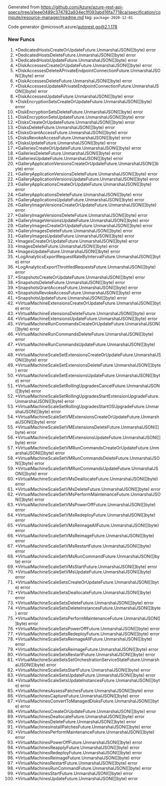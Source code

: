 Generated from https://github.com/Azure/azure-rest-api-specs/tree/a1eee0489c374782a934ec1f093abd16fa7718ca/specification/compute/resource-manager/readme.md tag: `package-2020-12-01`

Code generator @microsoft.azure/autorest.go@2.1.178


### New Funcs

1. *DedicatedHostsCreateOrUpdateFuture.UnmarshalJSON([]byte) error
1. *DedicatedHostsDeleteFuture.UnmarshalJSON([]byte) error
1. *DedicatedHostsUpdateFuture.UnmarshalJSON([]byte) error
1. *DiskAccessesCreateOrUpdateFuture.UnmarshalJSON([]byte) error
1. *DiskAccessesDeleteAPrivateEndpointConnectionFuture.UnmarshalJSON([]byte) error
1. *DiskAccessesDeleteFuture.UnmarshalJSON([]byte) error
1. *DiskAccessesUpdateAPrivateEndpointConnectionFuture.UnmarshalJSON([]byte) error
1. *DiskAccessesUpdateFuture.UnmarshalJSON([]byte) error
1. *DiskEncryptionSetsCreateOrUpdateFuture.UnmarshalJSON([]byte) error
1. *DiskEncryptionSetsDeleteFuture.UnmarshalJSON([]byte) error
1. *DiskEncryptionSetsUpdateFuture.UnmarshalJSON([]byte) error
1. *DisksCreateOrUpdateFuture.UnmarshalJSON([]byte) error
1. *DisksDeleteFuture.UnmarshalJSON([]byte) error
1. *DisksGrantAccessFuture.UnmarshalJSON([]byte) error
1. *DisksRevokeAccessFuture.UnmarshalJSON([]byte) error
1. *DisksUpdateFuture.UnmarshalJSON([]byte) error
1. *GalleriesCreateOrUpdateFuture.UnmarshalJSON([]byte) error
1. *GalleriesDeleteFuture.UnmarshalJSON([]byte) error
1. *GalleriesUpdateFuture.UnmarshalJSON([]byte) error
1. *GalleryApplicationVersionsCreateOrUpdateFuture.UnmarshalJSON([]byte) error
1. *GalleryApplicationVersionsDeleteFuture.UnmarshalJSON([]byte) error
1. *GalleryApplicationVersionsUpdateFuture.UnmarshalJSON([]byte) error
1. *GalleryApplicationsCreateOrUpdateFuture.UnmarshalJSON([]byte) error
1. *GalleryApplicationsDeleteFuture.UnmarshalJSON([]byte) error
1. *GalleryApplicationsUpdateFuture.UnmarshalJSON([]byte) error
1. *GalleryImageVersionsCreateOrUpdateFuture.UnmarshalJSON([]byte) error
1. *GalleryImageVersionsDeleteFuture.UnmarshalJSON([]byte) error
1. *GalleryImageVersionsUpdateFuture.UnmarshalJSON([]byte) error
1. *GalleryImagesCreateOrUpdateFuture.UnmarshalJSON([]byte) error
1. *GalleryImagesDeleteFuture.UnmarshalJSON([]byte) error
1. *GalleryImagesUpdateFuture.UnmarshalJSON([]byte) error
1. *ImagesCreateOrUpdateFuture.UnmarshalJSON([]byte) error
1. *ImagesDeleteFuture.UnmarshalJSON([]byte) error
1. *ImagesUpdateFuture.UnmarshalJSON([]byte) error
1. *LogAnalyticsExportRequestRateByIntervalFuture.UnmarshalJSON([]byte) error
1. *LogAnalyticsExportThrottledRequestsFuture.UnmarshalJSON([]byte) error
1. *SnapshotsCreateOrUpdateFuture.UnmarshalJSON([]byte) error
1. *SnapshotsDeleteFuture.UnmarshalJSON([]byte) error
1. *SnapshotsGrantAccessFuture.UnmarshalJSON([]byte) error
1. *SnapshotsRevokeAccessFuture.UnmarshalJSON([]byte) error
1. *SnapshotsUpdateFuture.UnmarshalJSON([]byte) error
1. *VirtualMachineExtensionsCreateOrUpdateFuture.UnmarshalJSON([]byte) error
1. *VirtualMachineExtensionsDeleteFuture.UnmarshalJSON([]byte) error
1. *VirtualMachineExtensionsUpdateFuture.UnmarshalJSON([]byte) error
1. *VirtualMachineRunCommandsCreateOrUpdateFuture.UnmarshalJSON([]byte) error
1. *VirtualMachineRunCommandsDeleteFuture.UnmarshalJSON([]byte) error
1. *VirtualMachineRunCommandsUpdateFuture.UnmarshalJSON([]byte) error
1. *VirtualMachineScaleSetExtensionsCreateOrUpdateFuture.UnmarshalJSON([]byte) error
1. *VirtualMachineScaleSetExtensionsDeleteFuture.UnmarshalJSON([]byte) error
1. *VirtualMachineScaleSetExtensionsUpdateFuture.UnmarshalJSON([]byte) error
1. *VirtualMachineScaleSetRollingUpgradesCancelFuture.UnmarshalJSON([]byte) error
1. *VirtualMachineScaleSetRollingUpgradesStartExtensionUpgradeFuture.UnmarshalJSON([]byte) error
1. *VirtualMachineScaleSetRollingUpgradesStartOSUpgradeFuture.UnmarshalJSON([]byte) error
1. *VirtualMachineScaleSetVMExtensionsCreateOrUpdateFuture.UnmarshalJSON([]byte) error
1. *VirtualMachineScaleSetVMExtensionsDeleteFuture.UnmarshalJSON([]byte) error
1. *VirtualMachineScaleSetVMExtensionsUpdateFuture.UnmarshalJSON([]byte) error
1. *VirtualMachineScaleSetVMRunCommandsCreateOrUpdateFuture.UnmarshalJSON([]byte) error
1. *VirtualMachineScaleSetVMRunCommandsDeleteFuture.UnmarshalJSON([]byte) error
1. *VirtualMachineScaleSetVMRunCommandsUpdateFuture.UnmarshalJSON([]byte) error
1. *VirtualMachineScaleSetVMsDeallocateFuture.UnmarshalJSON([]byte) error
1. *VirtualMachineScaleSetVMsDeleteFuture.UnmarshalJSON([]byte) error
1. *VirtualMachineScaleSetVMsPerformMaintenanceFuture.UnmarshalJSON([]byte) error
1. *VirtualMachineScaleSetVMsPowerOffFuture.UnmarshalJSON([]byte) error
1. *VirtualMachineScaleSetVMsRedeployFuture.UnmarshalJSON([]byte) error
1. *VirtualMachineScaleSetVMsReimageAllFuture.UnmarshalJSON([]byte) error
1. *VirtualMachineScaleSetVMsReimageFuture.UnmarshalJSON([]byte) error
1. *VirtualMachineScaleSetVMsRestartFuture.UnmarshalJSON([]byte) error
1. *VirtualMachineScaleSetVMsRunCommandFuture.UnmarshalJSON([]byte) error
1. *VirtualMachineScaleSetVMsStartFuture.UnmarshalJSON([]byte) error
1. *VirtualMachineScaleSetVMsUpdateFuture.UnmarshalJSON([]byte) error
1. *VirtualMachineScaleSetsCreateOrUpdateFuture.UnmarshalJSON([]byte) error
1. *VirtualMachineScaleSetsDeallocateFuture.UnmarshalJSON([]byte) error
1. *VirtualMachineScaleSetsDeleteFuture.UnmarshalJSON([]byte) error
1. *VirtualMachineScaleSetsDeleteInstancesFuture.UnmarshalJSON([]byte) error
1. *VirtualMachineScaleSetsPerformMaintenanceFuture.UnmarshalJSON([]byte) error
1. *VirtualMachineScaleSetsPowerOffFuture.UnmarshalJSON([]byte) error
1. *VirtualMachineScaleSetsRedeployFuture.UnmarshalJSON([]byte) error
1. *VirtualMachineScaleSetsReimageAllFuture.UnmarshalJSON([]byte) error
1. *VirtualMachineScaleSetsReimageFuture.UnmarshalJSON([]byte) error
1. *VirtualMachineScaleSetsRestartFuture.UnmarshalJSON([]byte) error
1. *VirtualMachineScaleSetsSetOrchestrationServiceStateFuture.UnmarshalJSON([]byte) error
1. *VirtualMachineScaleSetsStartFuture.UnmarshalJSON([]byte) error
1. *VirtualMachineScaleSetsUpdateFuture.UnmarshalJSON([]byte) error
1. *VirtualMachineScaleSetsUpdateInstancesFuture.UnmarshalJSON([]byte) error
1. *VirtualMachinesAssessPatchesFuture.UnmarshalJSON([]byte) error
1. *VirtualMachinesCaptureFuture.UnmarshalJSON([]byte) error
1. *VirtualMachinesConvertToManagedDisksFuture.UnmarshalJSON([]byte) error
1. *VirtualMachinesCreateOrUpdateFuture.UnmarshalJSON([]byte) error
1. *VirtualMachinesDeallocateFuture.UnmarshalJSON([]byte) error
1. *VirtualMachinesDeleteFuture.UnmarshalJSON([]byte) error
1. *VirtualMachinesInstallPatchesFuture.UnmarshalJSON([]byte) error
1. *VirtualMachinesPerformMaintenanceFuture.UnmarshalJSON([]byte) error
1. *VirtualMachinesPowerOffFuture.UnmarshalJSON([]byte) error
1. *VirtualMachinesReapplyFuture.UnmarshalJSON([]byte) error
1. *VirtualMachinesRedeployFuture.UnmarshalJSON([]byte) error
1. *VirtualMachinesReimageFuture.UnmarshalJSON([]byte) error
1. *VirtualMachinesRestartFuture.UnmarshalJSON([]byte) error
1. *VirtualMachinesRunCommandFuture.UnmarshalJSON([]byte) error
1. *VirtualMachinesStartFuture.UnmarshalJSON([]byte) error
1. *VirtualMachinesUpdateFuture.UnmarshalJSON([]byte) error
